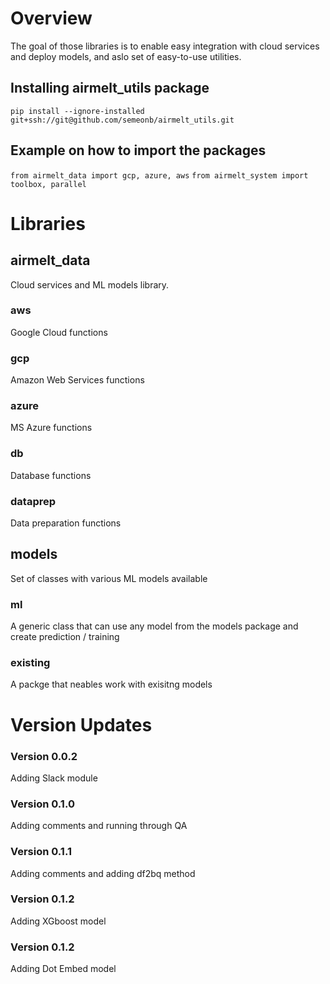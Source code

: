 # Overview #

The goal of those libraries is to enable easy integration with cloud services and deploy models, and aslo set of easy-to-use utilities.

## Installing airmelt_utils package ##

`pip install --ignore-installed git+ssh://git@github.com/semeonb/airmelt_utils.git`

## Example on how to import the packages ###

`from airmelt_data import gcp, azure, aws`
`from airmelt_system import toolbox, parallel`

# Libraries

## airmelt_data ##
Cloud services and ML models library.

### aws ###
Google Cloud functions

### gcp ###
Amazon Web Services functions

### azure ###
MS Azure functions

### db ###
Database functions

### dataprep ###
Data preparation functions

## models ###
Set of classes with various ML models available

### ml ###
A generic class that can use any model from the models package and create prediction / training

### existing ###
A packge that neables work with exisitng models


# Version Updates #

### Version 0.0.2 ###
Adding Slack module

### Version 0.1.0 ###
Adding comments and running through QA

### Version 0.1.1 ###
Adding comments and adding df2bq method

### Version 0.1.2 ###
Adding XGboost model

### Version 0.1.2 ###
Adding Dot Embed  model